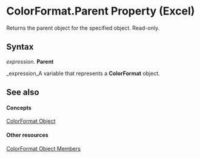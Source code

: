 
# ColorFormat.Parent Property (Excel)

Returns the parent object for the specified object. Read-only.


## Syntax

 _expression_. **Parent**

 _expression_A variable that represents a  **ColorFormat** object.


## See also


#### Concepts


 [ColorFormat Object](9bb6bc1f-9886-d290-a336-068f84cad1a9.md)
#### Other resources


 [ColorFormat Object Members](2cc12fcd-da0a-56cd-e223-cd0d32496e61.md)
